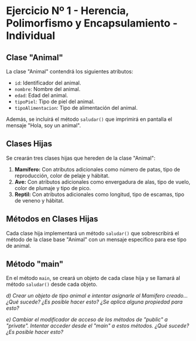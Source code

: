 # Ejercicio Nº 1 - Herencia, Polimorfismo y Encapsulamiento - Individual


## Clase "Animal"

La clase "Animal" contendrá los siguientes atributos:

- `id`: Identificador del animal.
- `nombre`: Nombre del animal.
- `edad`: Edad del animal.
- `tipoPiel`: Tipo de piel del animal.
- `tipoAlimentacion`: Tipo de alimentación del animal.

Además, se incluirá el método `saludar()` que imprimirá en pantalla el mensaje "Hola, soy un animal".

## Clases Hijas

Se crearán tres clases hijas que hereden de la clase "Animal":

1. **Mamífero:** Con atributos adicionales como número de patas, tipo de reproducción, color de pelaje y hábitat.
2. **Ave:** Con atributos adicionales como envergadura de alas, tipo de vuelo, color de plumaje y tipo de pico.
3. **Reptil:** Con atributos adicionales como longitud, tipo de escamas, tipo de veneno y hábitat.

## Métodos en Clases Hijas

Cada clase hija implementará un método `saludar()` que sobrescribirá el método de la clase base "Animal" con un mensaje específico para ese tipo de animal.

## Método "main"

En el método `main`, se creará un objeto de cada clase hija y se llamará al método `saludar()` desde cada objeto.

*d) Crear un objeto de tipo animal e intentar asignarle al Mamifero creado… ¿Qué sucede? ¿Es posible hacer esto? ¿Se aplica alguna propiedad para esto?*

*e) Cambiar el modificador de acceso de los métodos de "public" a "private". Intentar acceder desde el "main" a estos métodos. ¿Qué sucede? ¿Es posible hacer esto?*
